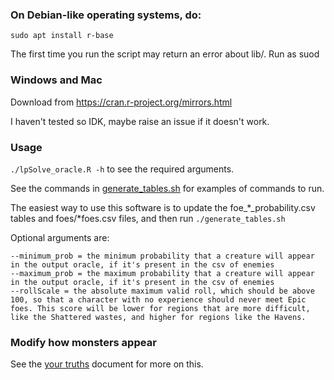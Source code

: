### On Debian-like operating systems, do:

    sudo apt install r-base

The first time you run the script may return an error about lib/. Run as suod

### Windows and Mac

Download from https://cran.r-project.org/mirrors.html

I haven't tested so IDK, maybe raise an issue if it doesn't work.

### Usage

```./lpSolve_oracle.R -h``` to see the required arguments.

See the commands in [generate_tables.sh](generate_tables.sh) for examples of commands to run.

The easiest way to use this software is to update the foe_*_probability.csv tables and foes/*foes.csv files, and then run ```./generate_tables.sh```

Optional arguments are:

    --minimum_prob = the minimum probability that a creature will appear in the output oracle, if it's present in the csv of enemies
    --maximum_prob = the maximum probability that a creature will appear in the output oracle, if it's present in the csv of enemies
    --rollScale = the absolute maximum valid roll, which should be above 100, so that a character with no experience should never meet Epic foes. This score will be lower for regions that are more difficult, like the Shattered wastes, and higher for regions like the Havens.

### Modify how monsters appear

See the [your truths](your_truths.md) document for more on this.

